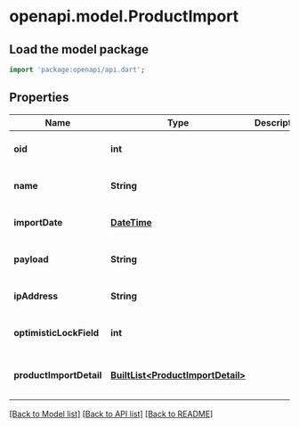 # openapi.model.ProductImport

## Load the model package
```dart
import 'package:openapi/api.dart';
```

## Properties
Name | Type | Description | Notes
------------ | ------------- | ------------- | -------------
**oid** | **int** |  | [optional] [default to null]
**name** | **String** |  | [optional] [default to null]
**importDate** | [**DateTime**](DateTime.md) |  | [optional] [default to null]
**payload** | **String** |  | [optional] [default to null]
**ipAddress** | **String** |  | [optional] [default to null]
**optimisticLockField** | **int** |  | [optional] [default to null]
**productImportDetail** | [**BuiltList&lt;ProductImportDetail&gt;**](ProductImportDetail.md) |  | [optional] [default to const []]

[[Back to Model list]](../README.md#documentation-for-models) [[Back to API list]](../README.md#documentation-for-api-endpoints) [[Back to README]](../README.md)


